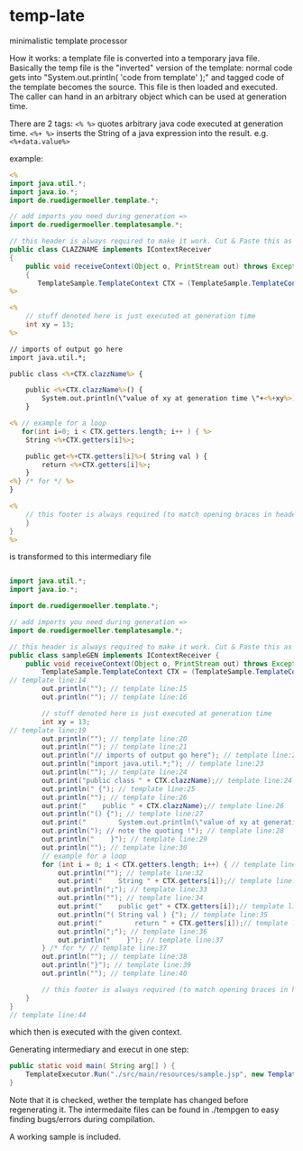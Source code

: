 temp-late
=========

minimalistic template processor

How it works:
a template file is converted into a temporary java file. Basically the temp file is the "inverted" version of the template:
normal code gets into "System.out.println( 'code from template' );" and tagged code of the template becomes the source.
This file is then loaded and executed. The caller can hand in an arbitrary object which can be used at generation time.

There are 2 tags:
`<% %>` quotes arbitrary java code executed at generation time.
`<%+ %>` inserts the String of a java expression into the result. e.g. `<%+data.value%>`

example:
```jsp
<%
import java.util.*;
import java.io.*;
import de.ruedigermoeller.template.*;

// add imports you need during generation =>
import de.ruedigermoeller.templatesample.*;

// this header is always required to make it work. Cut & Paste this as template
public class CLAZZNAME implements IContextReceiver
{
    public void receiveContext(Object o, PrintStream out) throws Exception
    {
       TemplateSample.TemplateContext CTX = (TemplateSample.TemplateContext)o; // cast to your expected context class
%>

<%
    // stuff denoted here is just executed at generation time
    int xy = 13;
%>

// imports of output go here
import java.util.*;

public class <%+CTX.clazzName%> {

    public <%+CTX.clazzName%>() {
        System.out.println(\"value of xy at generation time \"+<%+xy%>); // note the quoting !
    }

<% // example for a loop
   for(int i=0; i < CTX.getters.length; i++ ) { %>
    String <%+CTX.getters[i]%>;

    public get<%+CTX.getters[i]%>( String val ) {
        return <%+CTX.getters[i]%>;
    }
<%} /* for */ %>
}

<%
    // this footer is always required (to match opening braces in header
    }
}
%>
```
is transformed to this intermediary file
```java

import java.util.*;
import java.io.*;

import de.ruedigermoeller.template.*;

// add imports you need during generation =>
import de.ruedigermoeller.templatesample.*;

// this header is always required to make it work. Cut & Paste this as template
public class sampleGEN implements IContextReceiver {
    public void receiveContext(Object o, PrintStream out) throws Exception {
        TemplateSample.TemplateContext CTX = (TemplateSample.TemplateContext) o; // cast to your expected context class
// template line:14
        out.println(""); // template line:15
        out.println(""); // template line:16

        // stuff denoted here is just executed at generation time
        int xy = 13;
// template line:19
        out.println(""); // template line:20
        out.println(""); // template line:21
        out.println("// imports of output go here"); // template line:22
        out.println("import java.util.*;"); // template line:23
        out.println(""); // template line:24
        out.print("public class " + CTX.clazzName);// template line:24
        out.println(" {"); // template line:25
        out.println(""); // template line:26
        out.print("    public " + CTX.clazzName);// template line:26
        out.println("() {"); // template line:27
        out.print("        System.out.println(\"value of xy at generation time \"+" + xy);// template line:27
        out.println("); // note the quoting !"); // template line:28
        out.println("    }"); // template line:29
        out.println(""); // template line:30
        // example for a loop
        for (int i = 0; i < CTX.getters.length; i++) { // template line:31
            out.println(""); // template line:32
            out.print("    String " + CTX.getters[i]);// template line:32
            out.println(";"); // template line:33
            out.println(""); // template line:34
            out.print("    public get" + CTX.getters[i]);// template line:34
            out.println("( String val ) {"); // template line:35
            out.print("        return " + CTX.getters[i]);// template line:35
            out.println(";"); // template line:36
            out.println("    }"); // template line:37
        } /* for */ // template line:37
        out.println(""); // template line:38
        out.println("}"); // template line:39
        out.println(""); // template line:40

        // this footer is always required (to match opening braces in header
    }
}
// template line:44
```

which then is executed with the given context.

Generating intermediary and execut in one step:
```java
public static void main( String arg[] ) {
    TemplateExecutor.Run("./src/main/resources/sample.jsp", new TemplateContext("GeneratedClass"));
}
```

Note that it is checked, wether the template has changed before regenerating it.
The intermedaite files can be found in ./tempgen to easy finding bugs/errors during compilation.

A working sample is included.
